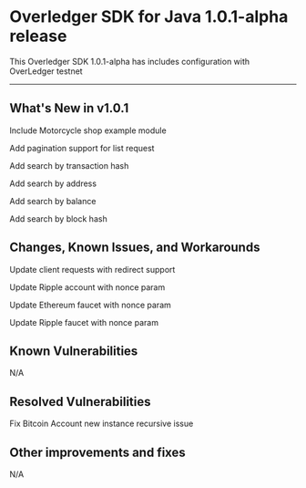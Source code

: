 # Overledger SDK for Java 1.0.1-alpha release

This Overledger SDK 1.0.1-alpha has includes configuration with OverLedger testnet

----------------------------------------

What's New in v1.0.1
------------------
Include Motorcycle shop example module

Add pagination support for list request

Add search by transaction hash

Add search by address

Add search by balance

Add search by block hash

Changes, Known Issues, and Workarounds
--------------------------------------
Update client requests with redirect support

Update Ripple account with nonce param

Update Ethereum faucet with nonce param

Update Ripple faucet with nonce param


Known Vulnerabilities
---------------------
N/A

Resolved Vulnerabilities
------------------------
Fix Bitcoin Account new instance recursive issue

Other improvements and fixes
----------------------------
N/A

